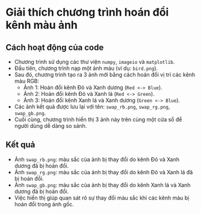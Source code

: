 # Giải thích chương trình hoán đổi kênh màu ảnh

## Cách hoạt động của code

- Chương trình sử dụng các thư viện `numpy`, `imageio` và `matplotlib`.
- Đầu tiên, chương trình nạp một ảnh màu (ví dụ: `bird.png`).
- Sau đó, chương trình tạo ra 3 ảnh mới bằng cách hoán đổi vị trí các kênh màu RGB:
  - Ảnh 1: Hoán đổi kênh Đỏ và Xanh dương (`Red <-> Blue`).
  - Ảnh 2: Hoán đổi kênh Đỏ và Xanh lá (`Red <-> Green`).
  - Ảnh 3: Hoán đổi kênh Xanh lá và Xanh dương (`Green <-> Blue`).
- Các ảnh kết quả được lưu lại với tên: `swap_rb.png`, `swap_rg.png`, `swap_gb.png`.
- Cuối cùng, chương trình hiển thị 3 ảnh này trên cùng một cửa sổ để người dùng dễ dàng so sánh.

## Kết quả

- Ảnh `swap_rb.png`: màu sắc của ảnh bị thay đổi do kênh Đỏ và Xanh dương đã bị hoán đổi.
- Ảnh `swap_rg.png`: màu sắc của ảnh bị thay đổi do kênh Đỏ và Xanh lá đã bị hoán đổi.
- Ảnh `swap_gb.png`: màu sắc của ảnh bị thay đổi do kênh Xanh lá và Xanh dương đã bị hoán đổi.
- Việc hiển thị giúp quan sát rõ sự thay đổi màu sắc khi các kênh màu bị hoán đổi trong ảnh gốc.